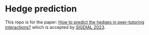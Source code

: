 # Hedge prediction

This repo is for the paper: [How to predict the hedges in peer-tutoring interactions?](https://arxiv.org/abs/2106.05222) which is accepted by [SIGDIAL 2023](https://2023.sigdial.org/).
